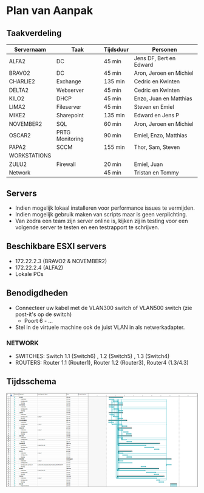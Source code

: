 # Plan van Aanpak

## Taakverdeling

| Servernaam   	| Taak            	| Tijdsduur 	| Personen                	|
|--------------	|-----------------	|-----------	|-------------------------	|
| ALFA2        	| DC              	| 45 min    	| Jens DF, Bert en Edward 	| 
| BRAVO2       	| DC              	| 45 min    	| Aron, Jeroen en Michiel 	|   
| CHARLIE2     	| Exchange        	| 135 min   	| Cedric en Kwinten       	| 
| DELTA2       	| Webserver       	| 45 min    	| Cedric en Kwinten       	|   
| KILO2        	| DHCP            	| 45 min    	| Enzo, Juan en Matthias  	|     
| LIMA2        	| Fileserver      	| 45 min    	| Steven en Emiel         	|       
| MIKE2        	| Sharepoint      	| 135 min   	| Edward en Jens P        	|       
| NOVEMBER2    	| SQL             	| 60 min    	| Aron, Jeroen en Michiel 	|         	
| OSCAR2       	| PRTG Monitoring 	| 90 min    	| Emiel, Enzo, Matthias   	|       
| PAPA2        	| SCCM            	| 155 min   	| Thor, Sam, Steven       	|
| WORKSTATIONS 	|                 	|           	|                         	|         
| ZULU2        	| Firewall        	| 20 min        | Emiel, Juan               |         
| Network      	|                 	| 45 min    	| Tristan en Tommy        	|  

## Servers

* Indien mogelijk lokaal installeren voor performance issues te vermijden.
* Indien mogelijk gebruik maken van scripts maar is geen verplichting. 
* Van zodra een team zijn server online is, kijken zij in testing voor een volgende server te testen en een testrapport te schrijven. 

## Beschikbare ESXI servers

* 172.22.2.3 (BRAVO2 & NOVEMBER2)
* 172.22.2.4 (ALFA2)
* Lokale PCs

## Benodigdheden

* Connecteer uw kabel met de VLAN300 switch of VLAN500 switch (zie post-it's op de switch)
	* Poort 6 - ...
* Stel in de virtuele machine ook de juist VLAN in als netwerkadapter. 	

	
### NETWORK
* SWITCHES: Switch 1.1 (Switch6) , 1.2 (Switch5) , 1.3 (Switch4)
* ROUTERS: Router 1.1 (Router1), Router 1.2 (Router3), Router4 (1.3/4.3)

## Tijdsschema

![Tijdsschema](Flowchart.png "Tijdsschema")
